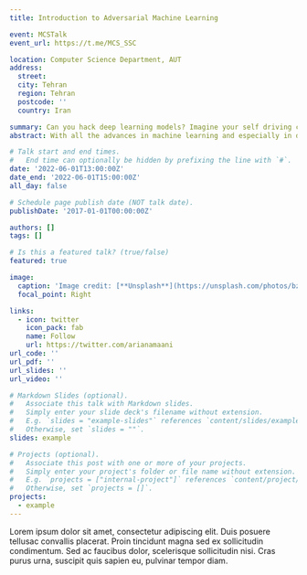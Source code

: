 ```yaml
---
title: Introduction to Adversarial Machine Learning

event: MCSTalk
event_url: https://t.me/MCS_SSC

location: Computer Science Department, AUT
address:
  street:
  city: Tehran
  region: Tehran
  postcode: ''
  country: Iran

summary: Can you hack deep learning models? Imagine your self driving car sees a `Stop` sign and thinks, yea that is definitely a `120km/h speed limit` sign.
abstract: With all the advances in machine learning and especially in deep learning, you may think that these models are robust and almost perfect in at least the easier tasks such as identifying animals. Unfortunately you're wrong. While these models have shown great achievements in many tasks, even better than humans, they're very vulnerable to a family of attacks called `Adversarial Attacks`, an unsolved problem and an active field of research in machine learning, which we are going to talk about in this presentation

# Talk start and end times.
#   End time can optionally be hidden by prefixing the line with `#`.
date: '2022-06-01T13:00:00Z'
date_end: '2022-06-01T15:00:00Z'
all_day: false

# Schedule page publish date (NOT talk date).
publishDate: '2017-01-01T00:00:00Z'

authors: []
tags: []

# Is this a featured talk? (true/false)
featured: true

image:
  caption: 'Image credit: [**Unsplash**](https://unsplash.com/photos/bzdhc5b3Bxs)'
  focal_point: Right

links:
  - icon: twitter
    icon_pack: fab
    name: Follow
    url: https://twitter.com/arianamaani
url_code: ''
url_pdf: ''
url_slides: ''
url_video: ''

# Markdown Slides (optional).
#   Associate this talk with Markdown slides.
#   Simply enter your slide deck's filename without extension.
#   E.g. `slides = "example-slides"` references `content/slides/example-slides.md`.
#   Otherwise, set `slides = ""`.
slides: example

# Projects (optional).
#   Associate this post with one or more of your projects.
#   Simply enter your project's folder or file name without extension.
#   E.g. `projects = ["internal-project"]` references `content/project/deep-learning/index.md`.
#   Otherwise, set `projects = []`.
projects:
  - example
---
```

Lorem ipsum dolor sit amet, consectetur adipiscing elit. Duis posuere tellusac convallis placerat. Proin tincidunt magna sed ex sollicitudin condimentum. Sed ac faucibus dolor, scelerisque sollicitudin nisi. Cras purus urna, suscipit quis sapien eu, pulvinar tempor diam.